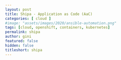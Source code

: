 ```yaml
---
layout: post
title: Shipa - Application as Code (AaC)
categories: [ cloud ]
#image: "assets/images/2020/ansible-automation.png"
tags: [cloud, openshift, containers, kubernetes]
permalink: shipa
author: gini
featured: false
hidden: false
titleshort: shipa
---
```


